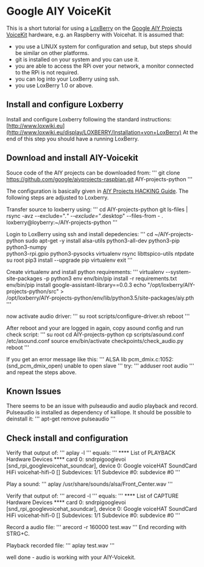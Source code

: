 # Google AIY VoiceKit

This is a short tutorial for using a [LoxBerry](http://www.loxwiki.eu:80/x/o4CO) on the [Google AIY Projects VoiceKit](https://aiyprojects.withgoogle.com/voice/) hardware, e.g. an Raspberry with Voicehat.
It is assumed that:
- you use a LINUX system for configuration and setup, but steps should be similar on other platforms.
- git is installed on your system and you can use it.
- you are able to access the RPi over your network, a monitor connected to the RPi is not required.
- you can log into your LoxBerry using ssh.
- you use LoxBerry 1.0 or above.


## Install and configure Loxberry

Install and configure Loxberry following the standard instructions: [http://www.loxwiki.eu](http://www.loxwiki.eu/display/LOXBERRY/Installation+von+LoxBerry)
At the end of this step you should have a running LoxBerry. 

## Download and install AIY-Voicekit

Souce code of the AIY projects can be downloaded from:
'''
git clone https://github.com/google/aiyprojects-raspbian.git AIY-projects-python
'''

The configuration is basically given in [AIY Projects HACKING Guide](https://github.com/google/aiyprojects-raspbian/blob/aiyprojects/HACKING.md).
The following steps are adjusted to Loxberry.

Transfer source to loxberry using:
'''
cd AIY-projects-python
git ls-files | rsync -avz --exclude=".*" --exclude="*.desktop" --files-from - . loxberry@loyberry:~/AIY-projects-python
'''

Login to LoxBerry using ssh and install depedencies:
'''
cd ~/AIY-projects-python
sudo apt-get -y install alsa-utils python3-all-dev python3-pip python3-numpy \
  python3-rpi.gpio python3-pysocks virtualenv rsync libttspico-utils ntpdate
su root
pip3 install --upgrade pip virtualenv
exit
'''

Create virtualenv and install python requirements:
'''
virtualenv --system-site-packages -p python3 env
env/bin/pip install -r requirements.txt
env/bin/pip install google-assistant-library==0.0.3
echo "/opt/loxberry/AIY-projects-python/src" > \
  /opt/loxberry/AIY-projects-python/env/lib/python3.5/site-packages/aiy.pth
'''

now activate audio driver:
'''
su root
scripts/configure-driver.sh
reboot
'''

After reboot and your are logged in again, copy asound config and run check script:
'''
su root
cd AIY-projects-python
cp scripts/asound.conf /etc/asound.conf
source env/bin/activate
checkpoints/check_audio.py
reboot
'''

If you get an error message like this:
'''
ALSA lib pcm_dmix.c:1052:(snd_pcm_dmix_open) unable to open slave
'''
try:
'''
adduser root audio
'''
and repeat the steps above.

## Known Issues

There seems to be an issue with pulseaudio and audio playback and record. Pulseaudio is installed as dependency of kalliope. It should be possible to deinstall it:
'''
apt-get remove pulseaudio
'''

## Check install and configuration

Verify that output of:
'''
aplay -l
'''
equals:
'''
**** List of PLAYBACK Hardware Devices ****
card 0: sndrpigooglevoi [snd_rpi_googlevoicehat_soundcar], device 0: Google voiceHAT SoundCard HiFi voicehat-hifi-0 []
  Subdevices: 1/1
  Subdevice #0: subdevice #0
'''

Play a sound:
'''
aplay /usr/share/sounds/alsa/Front_Center.wav
'''

Verify that output of:
'''
arecord -l
'''
equals:
'''
**** List of CAPTURE Hardware Devices ****
card 0: sndrpigooglevoi [snd_rpi_googlevoicehat_soundcar], device 0: Google voiceHAT SoundCard HiFi voicehat-hifi-0 []
  Subdevices: 1/1
  Subdevice #0: subdevice #0
'''

Record a audio file:
'''
arecord -r 160000 test.wav
'''
End recording with STRG+C.

Playback recorded file:
'''
aplay test.wav
'''

well done - audio is working with your AIY-Voicekit.
